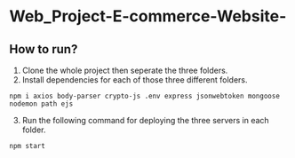 # Web_Project-E-commerce-Website-

## How to run?
1. Clone the whole project then seperate the three folders. <br/>
2. Install dependencies for each of those three different folders.<br/>
```
npm i axios body-parser crypto-js .env express jsonwebtoken mongoose nodemon path ejs
```
3. Run the following command for deploying the three servers in each folder.<br/>
```
npm start
```
